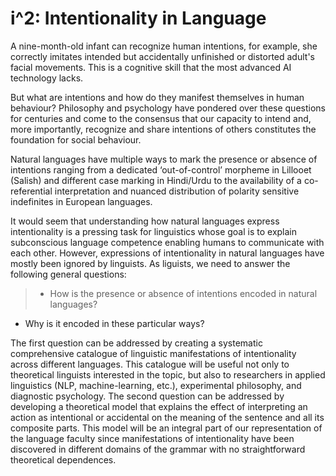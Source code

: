 # i^2: Intentionality in Language

A nine-month-old infant can recognize human intentions, for example, she correctly imitates intended but accidentally unfinished or distorted adult's facial movements. This is a cognitive skill that the most advanced AI technology lacks.

But what are intentions and how do they manifest themselves in human behaviour? Philosophy and psychology have pondered over these questions for centuries and come to the consensus that our capacity to intend and, more importantly, recognize and share intentions of others constitutes the foundation for social behaviour. 

Natural languages have multiple ways to mark the presence or absence of intentions ranging from a dedicated ‘out-of-control’ morpheme in Lillooet (Salish) and different case marking in Hindi/Urdu to the availability of a co-referential interpretation and nuanced distribution of polarity sensitive indefinites in European languages. 

It would seem that understanding how natural languages express intentionality is a pressing task for linguistics whose goal is to explain subconscious language competence enabling humans to communicate with each other. However, expressions of intentionality in natural languages have mostly been ignored by linguists. As liguists, we need to answer the following general questions:

> * How is the presence or absence of intentions encoded in natural languages?
* Why is it encoded in these particular ways?

The first question can be addressed by creating a systematic comprehensive catalogue of linguistic manifestations of intentionality across different languages. This catalogue will be useful not only to theoretical linguists interested in the topic, but also to researchers in applied linguistics (NLP, machine-learning, etc.), experimental philosophy, and diagnostic psychology. The second question can be addressed by developing a theoretical model that explains the effect of interpreting an action as intentional or accidental on the meaning of the sentence and all its composite parts. This model will be an integral part of our representation of the language faculty since manifestations of intentionality have been discovered in different domains of the grammar with no straightforward theoretical dependences.

